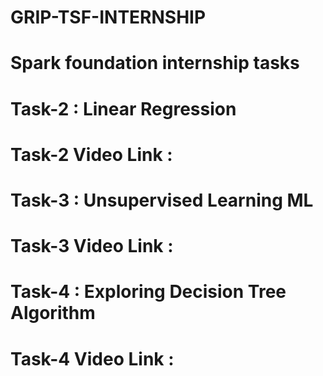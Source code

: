# GRIP-TSF-INTERNSHIP

# Spark foundation internship tasks

# Task-2 : Linear Regression
# Task-2 Video Link : <Mention the Video URL Here>
  
# Task-3 : Unsupervised Learning ML
# Task-3 Video Link : <Mention the Video URL Here>
  
# Task-4 : Exploring Decision Tree Algorithm
# Task-4 Video Link : <Mention the Video URL Here>
